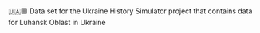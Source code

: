 🇺🇦️🟩️ Data set for the Ukraine History Simulator project that contains data for Luhansk Oblast in Ukraine 
